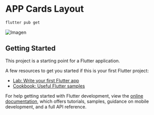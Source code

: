 # APP Cards Layout
```bash
flutter pub get
```
![Imagen](https://github.com/4lanPz/AM_CARDSIMAGES_2024A/assets/117743495/3c415594-e79b-4e91-8ca9-2b9ad5cda4db)


## Getting Started

This project is a starting point for a Flutter application.

A few resources to get you started if this is your first Flutter project:

- [Lab: Write your first Flutter app](https://docs.flutter.dev/get-started/codelab)
- [Cookbook: Useful Flutter samples](https://docs.flutter.dev/cookbook)

For help getting started with Flutter development, view the
[online documentation](https://docs.flutter.dev/), which offers tutorials,
samples, guidance on mobile development, and a full API reference.
